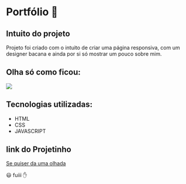 # Portfólio 📰

## Intuito do projeto

Projeto foi criado com o intuito de criar uma página responsiva, com um designer bacana e ainda por si só mostrar um pouco sobre mim.

## Olha só como ficou:

  ![](https://github.com/aba665/Portfolio/blob/main/assets/image/Untitled%20%E2%80%91%20Made%20with%20FlexClip.gif)

## Tecnologias utilizadas:

   * HTML
   * CSS
   * JAVASCRIPT
 
## link do Projetinho 

 [Se quiser da uma olhada](https://aba665.github.io/Portfolio/)

😃 fuiii ✋ 
